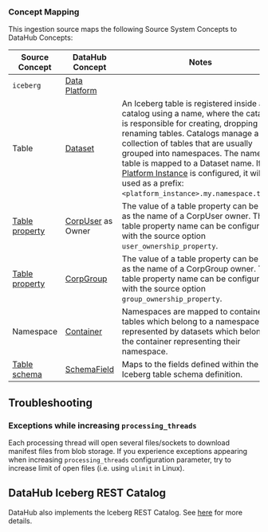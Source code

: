 ### Concept Mapping

<!-- This should be a manual mapping of concepts from the source to the DataHub Metadata Model -->
<!-- Authors should provide as much context as possible about how this mapping was generated, including assumptions made, known shortcuts, & any other caveats -->

This ingestion source maps the following Source System Concepts to DataHub Concepts:

<!-- Remove all unnecessary/irrelevant DataHub Concepts -->

| Source Concept                                                                           | DataHub Concept                                                   | Notes                                                                                                                                                                                                                                                                                                                                                                                                                                           |
|------------------------------------------------------------------------------------------|-------------------------------------------------------------------|-------------------------------------------------------------------------------------------------------------------------------------------------------------------------------------------------------------------------------------------------------------------------------------------------------------------------------------------------------------------------------------------------------------------------------------------------|
| `iceberg`                                                                                | [Data Platform](docs/generated/metamodel/entities/dataPlatform.md) |                                                                                                                                                                                                                                                                                                                                                                                                                                                 |
| Table                                                                                    | [Dataset](docs/generated/metamodel/entities/dataset.md)           | An Iceberg table is registered inside a catalog using a name, where the catalog is responsible for creating, dropping and renaming tables. Catalogs manage a collection of tables that are usually grouped into namespaces. The name of a table is mapped to a Dataset name. If a [Platform Instance](https://datahubproject.io/docs/platform-instances/) is configured, it will be used as a prefix: `<platform_instance>.my.namespace.table`. |
| [Table property](https://iceberg.apache.org/docs/latest/configuration/#table-properties) | [CorpUser](docs/generated/metamodel/entities/corpuser.md) as Owner | The value of a table property can be used as the name of a CorpUser owner. This table property name can be configured with the source option `user_ownership_property`.                                                                                                                                                                                                                                                                         |
| [Table property](https://iceberg.apache.org/docs/latest/configuration/#table-properties) | [CorpGroup](docs/generated/metamodel/entities/corpgroup.md)       | The value of a table property can be used as the name of a CorpGroup owner. This table property name can be configured with the source option `group_ownership_property`.                                                                                                                                                                                                                                                                       |
| Namespace                                                                                | [Container](docs/generated/metamodel/entities/container.md)       | Namespaces are mapped to containers, tables which belong to a namespace are represented by datasets which belong to the container representing their namespace.                                                                                                                                                                                                                                                                                 | 
| [Table schema](https://iceberg.apache.org/spec/#schemas-and-data-types)                  | [SchemaField](docs/generated/metamodel/entities/schemafield.md)   | Maps to the fields defined within the Iceberg table schema definition.                                                                                                                                                                                                                                                                                                                                                                          | 

## Troubleshooting

### Exceptions while increasing `processing_threads`

Each processing thread will open several files/sockets to download manifest files from blob storage. If you experience
exceptions appearing when increasing `processing_threads` configuration parameter, try to increase limit of open
files (i.e. using `ulimit` in Linux).

## DataHub Iceberg REST Catalog
DataHub also implements the Iceberg REST Catalog. See [here](docs/iceberg-catalog.md) for more details.